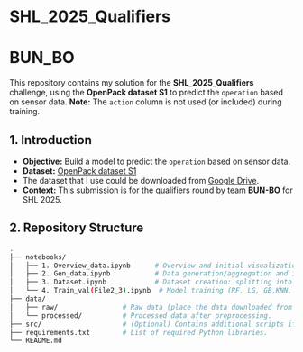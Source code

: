 # SHL_2025_Qualifiers
# BUN_BO
This repository contains my solution for the **SHL_2025_Qualifiers** challenge, using the **OpenPack dataset S1** to predict the `operation` based on sensor data. **Note:** The `action` column is not used (or included) during training.

## 1. Introduction

- **Objective:** Build a model to predict the `operation` based on sensor data.
- **Dataset:** [OpenPack dataset S1](https://open-pack.github.io/)
- 
  The dataset that I use could be downloaded from [Google Drive](https://drive.google.com/drive/u/2/folders/1aaJnRY8hiZWE5mJLxgonwlWk_gn8RZQ1).
- **Context:** This submission is for the qualifiers round by team **BUN-BO** for SHL 2025.

## 2. Repository Structure

```bash
.
├── notebooks/
│   ├── 1. Overview_data.ipynb      # Overview and initial visualization of the data.
│   ├── 2. Gen_data.ipynb           # Data generation/aggregation and initial preprocessing.
│   ├── 3. Dataset.ipynb            # Dataset creation: splitting into train/test/validation, statistical analysis.
│   └── 4. Train_val(File2_3).ipynb  # Model training (RF, LG, GB,KNN, XGBoost) and evaluation.
├── data/
│   ├── raw/                # Raw data (place the data downloaded from Google Drive here).
│   └── processed/          # Processed data after preprocessing.
├── src/                    # (Optional) Contains additional scripts if separated from notebooks.
├── requirements.txt        # List of required Python libraries. 
└── README.md
